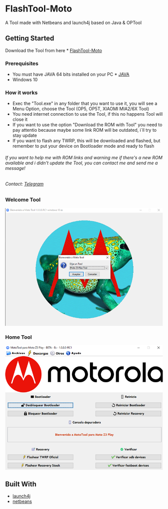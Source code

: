 # FlashTool-Moto

A Tool made with Netbeans and launch4j based on Java & OPTool

## Getting Started

Download the Tool from here * [FlashTool-Moto](https://github.com/Franco28/FlashTool-OP/releases) 

### Prerequisites

- You must have JAVA 64 bits installed on your PC * [JAVA](https://www.java.com/en/download/manual.jsp) 
- Windows 10

### How it works

- Exec the "Tool.exe" in any folder that you want to use it, you will see a Menu Option, choose the Tool (OP5, OP5T, XIAOMI MIA2/6X Tool)
- You need internet connection to use the Tool, if this no happens Tool will close it
- If you want to use the option "Download the ROM with Tool" you need to pay attentio  because maybe some link ROM will be outdated, i´ll try to stay update
- If you want to flash any TWRP, this will be downloaded and flashed, but remember to put your device on Bootloader mode and ready to flash
###### If you want to help me with ROM links and warning me if there's a new ROM available and i didn't update the Tool, you can contact me and send me a message!

###### Contact: [Telegram](https://t.me/francom28) 

### Welcome Tool

![Tool](https://raw.githubusercontent.com/Franco28/FlashTool-OP/MotoTool/Welcome.png "Welcome Tool")

### Home Tool

![Tool](https://raw.githubusercontent.com/Franco28/FlashTool-OP/MotoTool/Tool.png "Tool")

## Built With

* [launch4j](http://launch4j.sourceforge.net/)
* [netbeans](https://netbeans.org)
